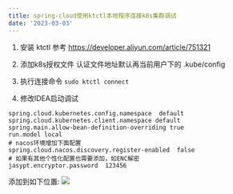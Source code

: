 ```yaml
---
title: spring-cloud使用ktctl本地程序连接k8s集群调试
date: '2023-03-03'
---
```


1. 安装 ktctl
参考 https://developer.aliyun.com/article/751321

2. 添加k8s授权文件
认证文件地址默认再当前用户下的 .kube/config

3. 执行连接命令
`sudo ktctl connect`
4. 修改IDEA启动调试

```
spring.cloud.kubernetes.config.namespace  default
spring.cloud.kubernetes.client.namespace default
spring.main.allow-bean-definition-overriding true
run.model local
# nacos环境增加下面配置
spring.cloud.nacos.discovery.register-enabled  false
# 如果有其他个性化配置也需要添加，如ENC解密
jasypt.encryptor.password  123456
```
添加到如下位置:
![](/upload/20250113141249.png)